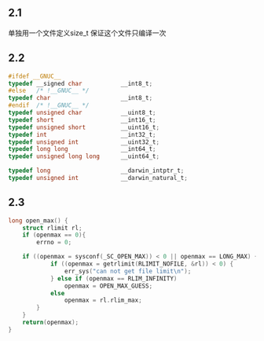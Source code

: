 <!--
 * @Description: 
 * @Version: 2.0
 * @Autor: tusikalanse
 * @Date: 2021-09-17 08:11:32
 * @LastEditors: tusikalanse
 * @LastEditTime: 2021-09-17 08:18:38
-->
## 2.1
单独用一个文件定义size_t
保证这个文件只编译一次

## 2.2
```c
#ifdef __GNUC__
typedef __signed char           __int8_t;
#else   /* !__GNUC__ */
typedef char                    __int8_t;
#endif  /* !__GNUC__ */
typedef unsigned char           __uint8_t;
typedef short                   __int16_t;
typedef unsigned short          __uint16_t;
typedef int                     __int32_t;
typedef unsigned int            __uint32_t;
typedef long long               __int64_t;
typedef unsigned long long      __uint64_t;

typedef long                    __darwin_intptr_t;
typedef unsigned int            __darwin_natural_t;
```

## 2.3
```c
long open_max() {
    struct rlimit rl;
    if (openmax == 0){
        errno = 0;

    if ((openmax = sysconf(_SC_OPEN_MAX)) < 0 || openmax == LONG_MAX) {
            if ((openmax = getrlimit(RLIMIT_NOFILE, &rl)) < 0) {
                err_sys("can not get file limit\n");
            } else if (openmax == RLIM_INFINITY)
                openmax = OPEN_MAX_GUESS;
            else
                openmax = rl.rlim_max;
        }
    }
    return(openmax);
}
```